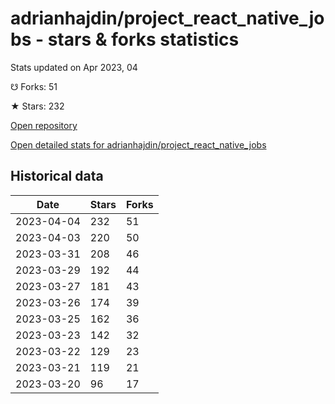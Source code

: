# adrianhajdin/project_react_native_jobs - stars & forks statistics

Stats updated on Apr 2023, 04

☋ Forks: 51

★ Stars: 232

[Open repository](https://github.com/adrianhajdin/project_react_native_jobs)

[Open detailed stats for adrianhajdin/project_react_native_jobs](https://reviewgithub.com/rep/adrianhajdin/project_react_native_jobs)

## Historical data
| Date | Stars | Forks |
|------|-------|-------|
| 2023-04-04 | 232 | 51 | 
| 2023-04-03 | 220 | 50 | 
| 2023-03-31 | 208 | 46 | 
| 2023-03-29 | 192 | 44 | 
| 2023-03-27 | 181 | 43 | 
| 2023-03-26 | 174 | 39 | 
| 2023-03-25 | 162 | 36 | 
| 2023-03-23 | 142 | 32 | 
| 2023-03-22 | 129 | 23 | 
| 2023-03-21 | 119 | 21 | 
| 2023-03-20 | 96 | 17 | 

